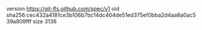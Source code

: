 version https://git-lfs.github.com/spec/v1
oid sha256:cec432a4181ce3b106b7bc14dc404de51ed375ef0bba2d4aa8a0ac539a809fff
size 3136
